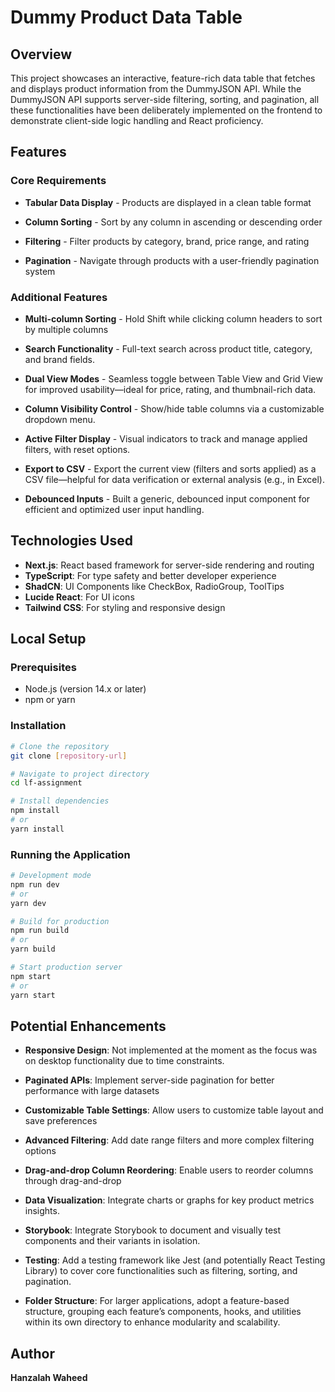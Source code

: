 # Dummy Product Data Table

## Overview

This project showcases an interactive, feature-rich data table that fetches and displays product information from the DummyJSON API. While the DummyJSON API supports server-side filtering, sorting, and pagination, all these functionalities have been deliberately implemented on the frontend to demonstrate client-side logic handling and React proficiency.

## Features

### Core Requirements

- **Tabular Data Display** - Products are displayed in a clean table format

- **Column Sorting** - Sort by any column in ascending or descending order

- **Filtering** - Filter products by category, brand, price range, and rating

- **Pagination** - Navigate through products with a user-friendly pagination system

### Additional Features

- **Multi-column Sorting** - Hold Shift while clicking column headers to sort by multiple columns

- **Search Functionality** - Full-text search across product title, category, and brand fields.

- **Dual View Modes** - Seamless toggle between Table View and Grid View for improved usability—ideal for price, rating, and thumbnail-rich data.

- **Column Visibility Control** - Show/hide table columns via a customizable dropdown menu.

- **Active Filter Display** - Visual indicators to track and manage applied filters, with reset options.

- **Export to CSV** - Export the current view (filters and sorts applied) as a CSV file—helpful for data verification or external analysis (e.g., in Excel).

- **Debounced Inputs** - Built a generic, debounced input component for efficient and optimized user input handling.

## Technologies Used

- **Next.js**: React based framework for server-side rendering and routing
- **TypeScript**: For type safety and better developer experience
- **ShadCN**: UI Components like CheckBox, RadioGroup, ToolTips
- **Lucide React**: For UI icons
- **Tailwind CSS**: For styling and responsive design

## Local Setup

### Prerequisites

- Node.js (version 14.x or later)
- npm or yarn

### Installation

```bash
# Clone the repository
git clone [repository-url]

# Navigate to project directory
cd lf-assignment

# Install dependencies
npm install
# or
yarn install
```

### Running the Application

```bash
# Development mode
npm run dev
# or
yarn dev

# Build for production
npm run build
# or
yarn build

# Start production server
npm start
# or
yarn start
```

## Potential Enhancements

- **Responsive Design**: Not implemented at the moment as the focus was on desktop functionality due to time constraints.

- **Paginated APIs**: Implement server-side pagination for better performance with large datasets
- **Customizable Table Settings**: Allow users to customize table layout and save preferences
- **Advanced Filtering**: Add date range filters and more complex filtering options
- **Drag-and-drop Column Reordering**: Enable users to reorder columns through drag-and-drop
- **Data Visualization**: Integrate charts or graphs for key product metrics insights.
- **Storybook**: Integrate Storybook to document and visually test components and their variants in isolation.
- **Testing**: Add a testing framework like Jest (and potentially React Testing Library) to cover core functionalities such as filtering, sorting, and pagination.
- **Folder Structure**: For larger applications, adopt a feature-based structure, grouping each feature’s components, hooks, and utilities within its own directory to enhance modularity and scalability.

## Author

**Hanzalah Waheed**
